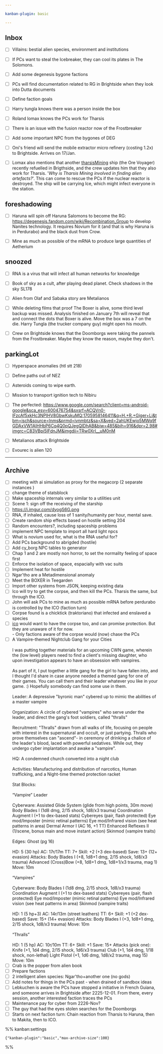 ```yaml
---

kanban-plugin: basic

---
```


## Inbox

- [ ] Villains: bestial alien species, environment and institutions
- [ ] If PCs want to steal the Icebreaker, they can cool its plates in The Solomons.
- [ ] Add some degenesis bygone factions
- [ ] PCs will find documentation related to RG in Brightside when they look into Dutta documents
- [ ] Define faction goals
- [ ] Harry tungla knows there was a person inside the box
- [ ] Roland lomax knows the PCs work for Tharsis
- [ ] There is an issue with the fusion reactor now of the Frostbreaker
- [ ] Add some important NPC from the bygones of DEG
- [ ] Oni's friend will send the mobile extractor micro refinery (costing 1.2x) to Brightside. Arrives on 17/Jan.
- [ ] Lomax also mentions that another [tharsisMining](../factions/tharsisMining.md) ship (the Ore Voyager) recently refuelled in Brigthside, and the crew updates him that they also work for Tharsis. '*Why is Tharsis Mining involved in finding alien artefacts?*'. This can come to rescue the PCs if the nuclear reactor is destroyed. The ship will be carrying Ice, which might infect everyone in the station.


## foreshadowing

- [ ] Haruna will spin off Haruna Salomons to become the RG: https://degenesis.fandom.com/wiki/Recombination_Group to develop Nanites technology. It requires Novium for it (and that is why Haruna is in Perdurabo) and the black dust from Crow.
- [ ] Mine as much as possible of the mRNA to produce large quantities of Aetherium


## snoozed

- [ ] RNA is a virus that will infect all human networks for knowledge
- [ ] Book of sky as a cult, after playing dead planet. Check shadows in the sky SL178
- [ ] Alien from Olaf and Sabaka story are Metalianos
- [ ] While deleting films that proof The Boxer is alive, some third level backup was missed. Analysis finished on January 7th will reveal that and connect the dots that Boxer is alive. Move the box was a 7 on the die. Harry Tungla (the trucker company guy) might open his mouth.
- [ ] Crew on Brightside knows that the Doomborgs were taking the pannels from the Frostbreaker. Maybe they know the reason, maybe they don't.


## parkingLot

- [ ] Hyperspace anomalies (htl stt 218)
- [ ] Define paths out of NEZ
- [ ] Asteroids coming to wipe earth.
- [ ] Mission to transport ignition tech to Nibiru
- [ ] The perfected: https://www.google.com/search?client=ms-android-google&sca_esv=600476754&sxsrf=ACQVn0-lFzcAf5xkHc3NPIHV8GbwKskuMQ:1705958146411&q=H.+R.+Giger+Li&tbm=isch&source=lnms&prmd=ivnmbtz&sa=X&ved=2ahUKEwjo5MWq9fGDAxVW1AIHHbP6Cq4Q0pQJegQIDhAB&biw=485&bih=916&dpr=2.98#imgrc=C83VBpi5IFdnJM&imgdii=TRw0XrI__uM0nM
- [ ] Metalianos attack Brightside
- [ ] Evourec is alien 120


***

## Archive

- [ ] meeting with ai simulation as proxy for the megacorp (2 separate instances )
- [ ] change theme of statsblock
- [ ] Make spaceship internals very similar to a utilities unit
- [ ] Scene 1: sign off the receiving of the starship
- [ ] https://i.imgur.com/dyogS6G.png
- [ ] RNA, if inhaled, cause loss of 1 sanity/humanity per hour, mental save.
- [ ] Create random ship effects based on hostile setting 204
- [ ] Random encounters?, including spaceship problems
- [ ] implement NPC template to import all hard light npcs
- [ ] What is novium used for, what is the RNA useful for?
- [ ] Add PCs background to abrigded (hostile)
- [ ] Add cy_borg NPC tables to generator
- [ ] Chap 1 and 2 are mostly non horror, to set the normality feeling of space first
- [ ] Enforce the isolation of space, espacially with vac suits
- [ ] Implement heat for hostile
- [ ] Ngar'tho are a Metadimensional anomaly
- [ ] Meet the BOXER in Teegarden
- [ ] Import other systems from JSON, keeping existing data
- [ ] Ico will try to get the corpse, and then kill the PCs. Tharsis the same, but through the ICO.
- [ ] John will ask PCs to mine as much as possible mRNA before perdurabo is controlled by the ICO (faction turn)
- [ ] Corpse found is a chicktick (traktoriano) that infected and enslaved a species
- [ ] [ico](../factions/ico.md) would want to have the corpse too, and can promise protection. But they are unaware of it for now.<br>- Only factions aware of the corpse would (now) chase the PCs
- [ ] A Vampire-themed Nightclub Gang for your Cities<br><br>I was putting together materials for an upcoming CWN game, wherein the (low level) players need to find a client's missing daughter, who upon investigation appears to have an obsession with vampires.<br><br>As part of it, I put together a little gang for the girl to have fallen into, and I thought I'd share in case anyone needed a themed gang for one of their games.  You can call them and their leader whatever you like in your game.  :)   Hopefully somebody can find some use in them.<br><br>Leader: A depressive "byronic man" cybered up to mimic the abilities of a master vampire<br><br>Organization: A circle of cybered "vampires" who serve under the leader, and direct the gang's foot soldiers, called "thralls"<br><br>Recruitment: "Thralls" drawn from all walks of life, focusing on people with interest in the supernatural and occult, or just partying.  Thralls who prove themselves can "ascend"- in ceremony of drinking a chalice of the leader's blood, laced with powerful sedatives.  While out, they undergo cyber implantation and awake a "vampire".<br><br>HQ: A condemned church converted into a night club<br><br>Activities: Manufacturing and distribution of narcotics, Human trafficking, and a Night-time themed protection racket<br><br>Stat Blocks:<br><br>“Vampire” Leader<br><br>Cyberware: Assisted Glide System (glide from high points, 30m move) Body Blades I (1d8 dmg, 2/15 shock, 1d8/x3 trauma) Coordination Augment I (+1 to dex-based stats) Cybereyes (pair, flash protected) Eye mod/Imposter (mimic retinal patterns) Eye mod/Infrared vision (see heat patterns in area) Dermal Armor I (AC 16, +1 TT) Enhanced Reflexes II (1/scene, bonus main and move instant action) Skinmod (vampire traits)<br><br>Edges: Ghost (pg 16)<br><br>HD: 5 (30 hp) AC: 17r/17m TT: 7+ Skill: +2 (+3 dex-based) Save: 13+ (12+ evasion) Attacks: Body Blades I (+8, 1d8+1 dmg, 2/15 shock, 1d8/x3 trauma) Advanced (Cross)Bow (+8, 1d8+1 dmg, 1d8+1/x3 trauma, mag 1) Move: 10m<br><br>“Vampires”<br><br>Cyberware: Body Blades I (1d8 dmg, 2/15 shock, 1d8/x3 trauma) Coordination Augment I (+1 to dex-based stats) Cybereyes (pair, flash protected) Eye mod/Imposter (mimic retinal patterns) Eye mod/Infrared vision (see heat patterns in area) Skinmod (vampire traits)<br><br>HD: 1 (5 hp+3) AC: 14r/13m (street leathers) TT: 6+ Skill: +1 (+2 dex-based) Save: 15+ (14+ evasion) Attacks: Body Blades I (+3, 1d8+1 dmg, 2/15 shock, 1d8/x3 trauma) Move: 10m<br><br>“Thralls”<br><br>HD: 1 (5 hp) AC: 10r/10m TT: 6+ Skill: +1 Save: 15+ Attacks (pick one): Knife (+1, 1d4 dmg, 2/15 shock, 1d6/x3 trauma) Club (+1, 1d4 dmg, 1/18 shock, non-lethal) Light Pistol (+1, 1d6 dmg, 1d8/x2 trauma, mag 15) Move: 10m
- [ ] Crab is the popper from alien book
- [ ] Prepare factions
- [ ] 2 intelligent alien species: Ngar'tho+another one (no gods)
- [ ] Add notes for things in the PCs past - when drained of sandbox ideas
- [ ] Lebkuchen is aware the PCs have stopped a initiative in French Guiana, and someone arrives in Brightside after 2225-12-01. From there, every session, another interested faction traces the PCs
- [ ] Maintenance pay for cyber from 2226-Nov?
- [ ] The guy that had the eyes stolen searches for the Doomborgs
- [ ] Starts on next faction turn: Chain reaction from Tharsis to Haruna, then to Makita, then to ICO.

%% kanban:settings
```
{"kanban-plugin":"basic","max-archive-size":100}
```
%%
